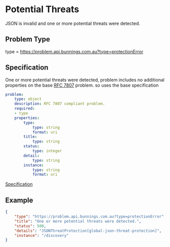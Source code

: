 # Potential Threats 

JSON is invalid and one or more potential threats were detected.

## Problem Type

type = https://problem.api.bunnings.com.au?type=protectionError

## Specification

One or more potential threats were detected, problem includes no additional properties on the base [RFC 7807](https://tools.ietf.org/html/rfc7807) problem.
so uses the base specification

```yaml
problem:
    type: object
    description: RFC 7807 compliant problem.
    required:
    - type
    properties:
        type:
            type: string
            format: uri
        title:
            type: string
        status:
            type: integer
        detail:
            type: string
        instance:
            type: string
            format: uri
```
[Specification](./problem.yaml)

## Example

```json
{
    "type": "https://problem.api.bunnings.com.au?type=protectionError",
    "title": "One or more potential threats were detected.",
    "status": 500,
    "details": "JSONThreatProtection[global-json-threat-protection]",
    "instance": "/discovery"
}
```
